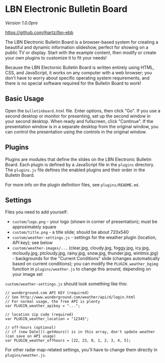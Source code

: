 # LBN Electronic Bulletin Board

<!-- NOTE: Be sure to update the version number in lib/util.js when you update it here!! -->

*Version 1.0.0pre*

https://github.com/jhartz/lbn-ebb

The LBN Electronic Bulletin Board is a browser-based system for creating a beautiful and dynamic information slideshow, perfect for showing on a public TV or display. Start with the example content, then modify or create your own plugins to customize it to fit your needs!

Because the LBN Electornic Bulletin Board is written entirely using HTML, CSS, and JavaScript, it works on any computer with a web browser; you don't have to worry about specific operating system requirements, and there is no special software required for the Bulletin Board to work!

## Basic Usage

Open the `bulletinboard.html` file. Enter options, then click "Go". If you use a second desktop or monitor for presenting, set up the second window in your second desktop. When ready and fullscreen, click "Continue". If the presentation window is in a separate desktop from the original window, you can control the presentation using the controls in the original window.

## Plugins

Plugins are modules that define the slides on the LBN Electronic Bulletin Board. Each plugin is defined by a JavaScript file in the `plugins` directory. The `plugins.js` file defines the enabled plugins and their order in the Bulletin Board.

For more info on the plugin definition files, see `plugins/README.md`.

## Settings

Files you need to add yourself:

- `custom/logo.png` - your logo (shown in corner of presentation); must be approximately square
- `custom/title.png` - a title slide; should be about 720x540
- `custom/weather-settings.js` - settings for the weather plugin (location, API key); see below
- `custom/weather-images/...` (clear.jpg, cloudy.jpg, foggy.jpg, icy.jpg, mcloudy.jpg, ptcloudy.jpg, rainy.jpg, snow.jpg, thunder.jpg, wintmix.jpg) - backgrounds for the "Current Conditions" slide (changes automatically based on current conditions); you can modify the `PLUGIN_weather_bgimg` function in `plugins/weather.js` to change this around, depending on your image set

`custom/weather-settings.js` should look something like this:

    // wunderground.com API KEY (required)
    // See http://www.wunderground.com/weather/api/d/login.html
    // For normal usage, the free API is plenty
    var PLUGIN_weather_apikey = "...";
    
    // location zip code (required)
    var PLUGIN_weather_location = "12345";
    
    // off-hours (optional)
    // if (new Date()).getHours() is in this array, don't update weather (can save on API usage)
    var PLUGIN_weather_offhours = [22, 23, 0, 1, 2, 3, 4, 5];

For other radar map-related settings, you'll have to change them directly in `plugins/weather.js`.
